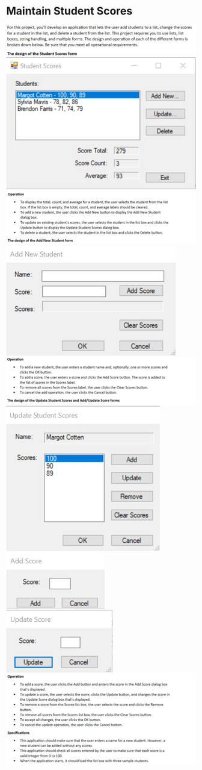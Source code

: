 # Maintain Student Scores

![](image/Specs1.jpg)<br>
![](image/Student_Scores.jpg)<br>
![](image/Specs2.jpg)<br>
![](image/Student_Scores2.jpg)<br>
![](image/Specs3.jpg)<br>
![](image/Student_Scores3.jpg)<br>
![](image/Student_Scores4.jpg)<br>
![](image/Student_Scores5.jpg)<br>
![](image/Specs4.jpg)<br>


